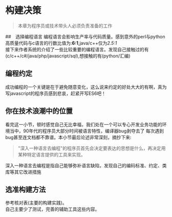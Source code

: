 # 构建决策
> 本章为程序员或技术带头人必须负责准备的工作

##　选择编程语言
编程语言会影响生产率与代码质量。感到意外的perl与python高质量代码与c语言的行数比值为:**6:1**,java/c++仅为*2.5:1*   
接下来作者系统的介绍了一些比较重要的编程语言。发现自己接触过的有(c/c++/c#/java/php/javascript/sql),想接触的有(python/汇编)

## 编程约定
成功编程的一个关键是在于避免随意变化，这么说来约定的好处大大的有啊，真为写javascript的程序员感到悲哀，赶紧开写ES6吧！

## 你在技术浪潮中的位置
看完这一小节，顿时感觉自己无比幸福，我们处在一个可以专心开发业务功能的环境当中，90年代的程序员大部分时间被语言特性，编译器bug剥夺去了
每次遇到bug甚至连文档都不靠谱。本小节最后论述非常深刻，摘抄下来:
> "深入一种语言去编程"的程序员首先会决定要表达的思想是什么，再决定用某种特定语言提供的工具来实现。  

深入一种语言去编程是指自己能够弥补语言缺陷，发现自己的编码标准、约定、类库等其它改进措施

## 选准构建方法
参考核对表(主要的构建实践)。    
自己主要少了测试，完善的辅助工具这些内容。

